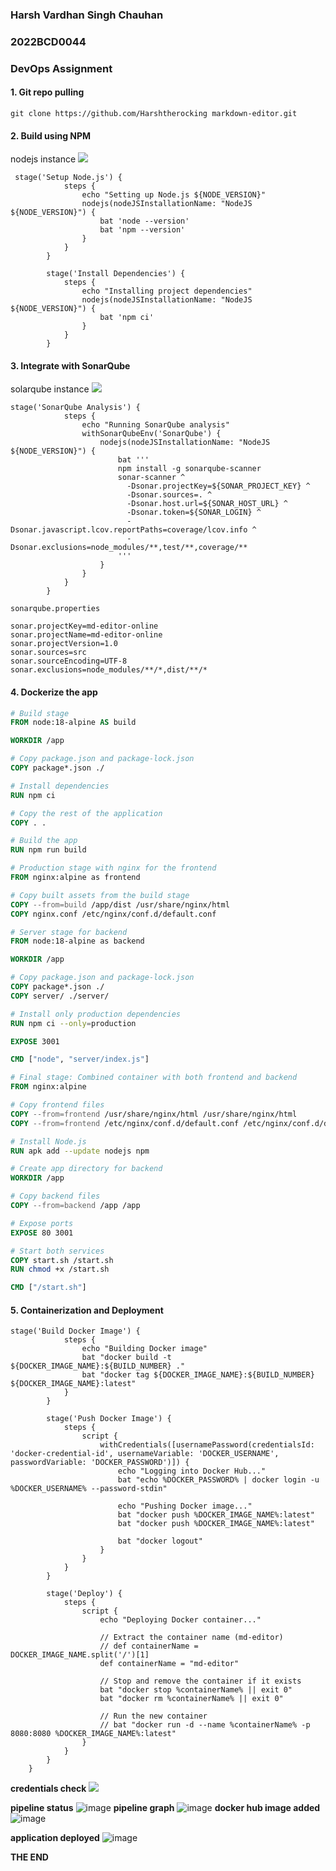 ### Harsh Vardhan Singh Chauhan 
### 2022BCD0044
### DevOps Assignment

#### 1. Git repo pulling 
`git clone https://github.com/Harshtherocking markdown-editor.git`

#### 2. Build using NPM
nodejs instance
![](./extra/ndoejs_inst.png)
```console
 stage('Setup Node.js') {
            steps {
                echo "Setting up Node.js ${NODE_VERSION}"
                nodejs(nodeJSInstallationName: "NodeJS ${NODE_VERSION}") {
                    bat 'node --version'
                    bat 'npm --version'
                }
            }
        }
        
        stage('Install Dependencies') {
            steps {
                echo "Installing project dependencies"
                nodejs(nodeJSInstallationName: "NodeJS ${NODE_VERSION}") {
                    bat 'npm ci'
                }
            }
        }
```


#### 3. Integrate with SonarQube
solarqube instance
![](./extra/solarqube_inst.png)
```console
stage('SonarQube Analysis') {
            steps {
                echo "Running SonarQube analysis"
                withSonarQubeEnv('SonarQube') {
                    nodejs(nodeJSInstallationName: "NodeJS ${NODE_VERSION}") {
                        bat '''
                        npm install -g sonarqube-scanner
                        sonar-scanner ^
                          -Dsonar.projectKey=${SONAR_PROJECT_KEY} ^
                          -Dsonar.sources=. ^
                          -Dsonar.host.url=${SONAR_HOST_URL} ^
                          -Dsonar.token=${SONAR_LOGIN} ^
                          -Dsonar.javascript.lcov.reportPaths=coverage/lcov.info ^
                          -Dsonar.exclusions=node_modules/**,test/**,coverage/**
                        '''
                    }
                }
            }
        }
```
`sonarqube.properties`
```
sonar.projectKey=md-editor-online
sonar.projectName=md-editor-online
sonar.projectVersion=1.0
sonar.sources=src
sonar.sourceEncoding=UTF-8
sonar.exclusions=node_modules/**/*,dist/**/*
```

#### 4. Dockerize the app 
```dockerfile
# Build stage
FROM node:18-alpine AS build

WORKDIR /app

# Copy package.json and package-lock.json
COPY package*.json ./

# Install dependencies
RUN npm ci

# Copy the rest of the application
COPY . .

# Build the app
RUN npm run build

# Production stage with nginx for the frontend
FROM nginx:alpine as frontend

# Copy built assets from the build stage
COPY --from=build /app/dist /usr/share/nginx/html
COPY nginx.conf /etc/nginx/conf.d/default.conf

# Server stage for backend
FROM node:18-alpine as backend

WORKDIR /app

# Copy package.json and package-lock.json
COPY package*.json ./
COPY server/ ./server/

# Install only production dependencies
RUN npm ci --only=production

EXPOSE 3001

CMD ["node", "server/index.js"]

# Final stage: Combined container with both frontend and backend
FROM nginx:alpine

# Copy frontend files
COPY --from=frontend /usr/share/nginx/html /usr/share/nginx/html
COPY --from=frontend /etc/nginx/conf.d/default.conf /etc/nginx/conf.d/default.conf

# Install Node.js
RUN apk add --update nodejs npm

# Create app directory for backend
WORKDIR /app

# Copy backend files
COPY --from=backend /app /app

# Expose ports
EXPOSE 80 3001

# Start both services
COPY start.sh /start.sh
RUN chmod +x /start.sh

CMD ["/start.sh"]
```

#### 5. Containerization and Deployment
```console
stage('Build Docker Image') {
            steps {
                echo "Building Docker image"
                bat "docker build -t ${DOCKER_IMAGE_NAME}:${BUILD_NUMBER} ."
                bat "docker tag ${DOCKER_IMAGE_NAME}:${BUILD_NUMBER} ${DOCKER_IMAGE_NAME}:latest"
            }
        }
        
        stage('Push Docker Image') {
            steps {
                script {
                    withCredentials([usernamePassword(credentialsId: 'docker-credential-id', usernameVariable: 'DOCKER_USERNAME', passwordVariable: 'DOCKER_PASSWORD')]) {
                        echo "Logging into Docker Hub..."
                        bat "echo %DOCKER_PASSWORD% | docker login -u %DOCKER_USERNAME% --password-stdin"

                        echo "Pushing Docker image..."
                        bat "docker push %DOCKER_IMAGE_NAME%:latest"
                        bat "docker push %DOCKER_IMAGE_NAME%:latest"

                        bat "docker logout"
                    }
                }
            }
        }

        stage('Deploy') {
            steps {
                script {
                    echo "Deploying Docker container..."

                    // Extract the container name (md-editor)
                    // def containerName = DOCKER_IMAGE_NAME.split('/')[1]
                    def containerName = "md-editor"
                    
                    // Stop and remove the container if it exists
                    bat "docker stop %containerName% || exit 0"
                    bat "docker rm %containerName% || exit 0"

                    // Run the new container
                    // bat "docker run -d --name %containerName% -p 8080:8080 %DOCKER_IMAGE_NAME%:latest"
                }
            }
        }
    }
```

__credentials check__
![](./extra/cred.png)

__pipeline status__
![image](./extra/image.png)
__pipeline graph__
![image](./extra/Screenshot%202025-03-17%20022239.png)
__docker hub image added__
![image](./extra/Screenshot%202025-03-17%20022438.png)

__application deployed__ 
![image](./extra/Screenshot%202025-03-17%20022747.png)

__THE END__